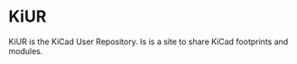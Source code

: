 KiUR
=============

KiUR is the KiCad User Repository. Is is a site to share KiCad footprints and modules.
